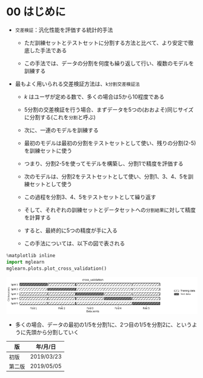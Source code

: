 
00 はじめに
==========

* `交差検証`：汎化性能を評価する統計的手法

    * ただ訓練セットとテストセットに分割する方法と比べて、より安定で徹底した手法である

    * この手法では、データの分割を何度も繰り返して行い、複数のモデルを訓練する

* 最もよく用いられる交差検証方法は、`k分割交差検証法`

    * $`k`$ はユーザが定める数で、多くの場合は5から10程度である

    * 5分割の交差検証を行う場合、まずデータを5つの(おおよそ)同じサイズに分割する(これを`分割`と呼ぶ)

    * 次に、一連のモデルを訓練する

    * 最初のモデルは最初の分割をテストセットとして使い、残りの分割(2-5)を訓練セットに使う

    * つまり、分割2-5を使ってモデルを構築し、分割1で精度を評価する

    * 次のモデルは、分割2をテストセットとして使い、分割1、3、4、5を訓練セットとして使う

    * この過程を分割3、4、5をテストセットとして繰り返す

    * そして、それぞれの訓練セットとデータセットへの`分割結果`に対して精度を計算する

    * すると、最終的に5つの精度が手に入る

    * この手法については、以下の図で表される


```python
%matplotlib inline
import mglearn
mglearn.plots.plot_cross_validation()
```


![png](./images/00/output_1_0.png)


* 多くの場合、データの最初の1/5を分割1に、2つ目の1/5を分割2に、というように先頭から分割していく



| 版     | 年/月/日   |
| ------ | ---------- |
| 初版   | 2019/03/23 |
| 第二版 | 2019/05/05 |
